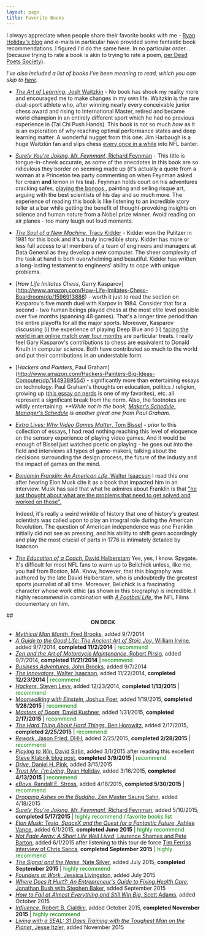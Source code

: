 ```yaml
---
layout: page
title: Favorite Books
---
```


I always appreciate when people share their favorite books with me - [Ryan Holiday's blog](http://www.ryanholiday.net) and e-mails in particular have provided some fantastic book recommendations. I figured I'd do the same here. In no particular order... (because trying to rate a book is akin to trying to rate a poem, [per Dead Poets Society](https://www.youtube.com/watch?v=tpeLSMKNFO4)). 

<i> I've also included a list of books I've been meaning to read, which you can skip to <a href=#to_read>here</a></i>.

* [*The Art of Learning*, Josh Waitzkin](http://www.amazon.com/The-Art-Learning-Journey-Performance/dp/0743277465) - No book has shook my reality more and encouraged me to make changes in my own life. Waitzkin is the rare dual-sport athlete who, after winning nearly every conceivable junior chess award and rising to International Master, retired and became world champion in an entirely different sport which he had no previous experience in (Tai Chi Push Hands). This book is not so much <i>how</i> as it is an exploration of <i>why</i> reaching optimal performance states and deep learning matter. A wonderful nugget from this one: Jim Harbaugh is a huge Waitzkin fan and slips chess <a href="http://www.49ers.com/news/article-2/Morning-Tailgate-Jim-Harbaugh-Quiets-Play-Clock-Concerns/786e1113-b60f-4c38-aa53-d8e07101f789" target="_blank"> every once in a while</a> into NFL banter. 

* [*Surely You're Joking, Mr. Feynman!*, Richard Feynman](http://www.amazon.com/Surely-Feynman-Adventures-Curious-Character/dp/0393316041) - This title is tongue-in-cheek accurate, as some of the anecdotes in this book are so ridiculous they border on seeming made up (it's actually a quote from a woman at a Princeton tea party commenting on when Feynman asked for cream **and** lemon in his tea). Feynman holds court on his adventures cracking safes, <a href="https://www.youtube.com/watch?v=2Ks8gsK22PA" target="_blank"> playing the bongos </a>, painting and selling risque art, arguing with the best scientists of his day and so much more. The experience of reading this book is like listening to an incredible story teller at a bar while getting the benefit of thought-provoking insights on science and human nature from a Nobel prize winner. Avoid reading on air planes - too many laugh out loud moments. 

* [*The Soul of a New Machine*, Tracy Kidder](http://www.amazon.com/The-Soul-A-New-Machine/dp/0316491977) - Kidder won the Pulitzer in 1981 for this book and it's a truly incredible story. Kidder has more or less full access to all members of a team of engineers and managers at Data General as they develop a new computer. The sheer complexity of the task at hand is both overwhelming and beautiful. Kidder has written a long-lasting testament to engineers' ability to cope with unique problems. 

* [*How Life Imitates Chess*, Garry Kasparov] (http://www.amazon.com/How-Life-Imitates-Chess-Boardroom/dp/1596913886) - worth it just to read the section on Kasparov's five month duel with Karpov in 1984. Consider that for a second - two human beings played chess at the most elite level possible over five months (spanning 48 games). That's a longer time period than the entire playoffs for all the major sports. Moreover, Kasparov discussing (i) the experience of playing Deep Blue and (ii) [facing the world in an online match over four months](http://en.wikipedia.org/wiki/Kasparov_versus_the_World) are particular treats. I really feel Gary Kasparov's contributions to chess are equivalent to Donald Knuth in computer science. Both have contributed so much to the world and put their contributions in an understable form.


* [*Hackers and Painters*, Paul Graham] 	(http://www.amazon.com/Hackers-Painters-Big-Ideas-Computer/dp/1449389554) - significantly more than entertaining essays on technology. Paul Graham's thoughts on education, politics / religion, growing up ([this essay on nerds](http://www.paulgraham.com/nerds.html) is one of my favorites), etc. all represent a significant break from the norm.  Also, the footnotes are wildly entertaining. <i>**While not in the book, [Maker's Schedule, Manager's Schedule](http://www.paulgraham.com/makersschedule.html) is another great one from Paul Graham.</i>

* [*Extra Lives: Why Video Games Matter*, Tom Bissel](http://www.amazon.com/Extra-Lives-Video-Games-Matter/dp/0307474313) - prior to this collection of essays, I had read nothing reaching this level of eloquence on the sensory experience of playing video games. And it would be enough of Bissel just watched poetic on playing - he goes out into the field and interviews all types of game-makers, talking about the decisions surrounding the design process, the future of the industy and the impact of games on the mind.

* [*Benjamin Franklin: An American Life*, Walter Isaacson](http://www.amazon.com/Benjamin-Franklin-An-American-Life/dp/074325807X) I read this one after hearing Elon Musk cite it as a book that impacted him in an interview. Musk has said that what he admires about Franklin is that ["he just thought about what are the problems that need to get solved and worked on those".](http://www.businessinsider.com/people-who-inspire-the-worlds-most-innovative-billionaire-2013-3) 

	Indeed, it's really a weird wrinkle of history that one of history's greatest scientists was called upon to play an integral role during the American Revolution. The question of American independence was one Franklin initially did not see as pressing, and his ability to shift gears accordingly and play the most crucial of parts in 1776 is intimately detailed by Isaacson.  

* [*The Education of a Coach*, David Halberstam](http://www.amazon.com/Education-Coach-David-Halberstam/dp/1401308791) Yes, yes, I know. Spygate. It's difficult for most NFL fans to warm up to Belichick unless, like me, you hail from Boston, MA. Know, however, that this biography was authored by the late David Halberstam, who is undoubtedly the greatest sports journalist of all time. Moreover, Belichick is a fascinating character whose work ethic (as shown in this biography) is incredible. I highly recommend in combination with [*A Football Life*](http://www.amazon.com/NFL-Football-Life-Bill-Belichick/dp/B00DBPBQAE), the NFL Films documentary on him.  

<div id="to_read"></div>
##<center><b>ON DECK</b></center>

* [*Mythical Man Month*, Fred Brooks](http://www.amazon.com/The-Mythical-Man-Month-Engineering-Anniversary/dp/0201835959), added 9/7/2014
* [*A Guide to the Good Life: The Ancient Art of Stoic Joy*, William Irvine](http://www.amazon.com/dp/0195374614?tag=sivers-20), added 9/7/2014, **completed 11/2/2014** | <span style="color:green">recommend</span>
* [*Zen and the Art of Motorcycle Maintenance*, Robert Pirsig](http://www.amazon.com/Zen-Art-Motorcycle-Maintenance-Inquiry/dp/0060589469), added 9/7/2014, **completed 11/21/2014** | <span style="color:green">recommend</span>
* [*Business Adventures*, John Brooks](http://www.amazon.com/Business-Adventures-Twelve-Classic-Street-ebook/dp/B00L1TPCKW/ref=sr_1_1?s=books&ie=UTF8&qid=1410102391&sr=1-1&keywords=business+adventures), added 9/7/2014
* [*The Innovators*, Walter Isaacson](http://www.amazon.com/The-Innovators-Hackers-Geniuses-Revolution/dp/147670869X), added 11/22/2014, **completed 12/23/2014** | <span style="color:green">recommend</span>
* [*Hackers*, Steven Levy](http://www.amazon.com/Hackers-Heroes-Computer-Revolution-Anniversary-ebook/dp/B003PDMKIY/ref=sr_1_1?ie=UTF8&qid=1419378981&sr=8-1&keywords=steven+levy+hackers), added 12/23/2014, **completed 1/13/2015** | <span style="color:green">recommend</span>
* [*Moonwalking with Einstein*, Joshua Foer](http://www.amazon.com/Moonwalking-Einstein-Science-Remembering-Everything/dp/0143120530), added 1/19/2015, **completed 1/28/2015** | <span style="color:green">recommend</span>
* [*Masters of Doom*, David Kushner](http://www.amazon.com/Masters-Doom-Created-Transformed-Culture/dp/0812972155), added 1/31/2015, **completed 2/17/2015** | <span style="color:green">recommend</span>
* [*The Hard Thing About Hard Things*, Ben Horowitz](http://www.amazon.com/The-Hard-Thing-About-Things-ebook/dp/B00DQ845EA), added 2/17/2015, **completed 2/25/2015** | <span style="color:green">recommend</span>
* [*Rework*, Jason Fried, DHH](http://www.amazon.com/Rework-Jason-Fried/dp/0307463745), added 2/25/2015, **completed 2/28/2015** | <span style="color:green">recommend</span>
* [*Playing to Win*, David Sirlin](http://www.amazon.com/Playing-Win-Becoming-David-Sirlin-ebook/dp/B001GS7AZI/ref=sr_1_2?s=books&ie=UTF8&qid=1425472170&sr=1-2&keywords=playing+to+win), added 3/1/2015 after reading this excellent [Steve Klabnik blog post](http://words.steveklabnik.com/how-do-you-find-the-time), **completed 3/9/2015** | <span style="color:green">recommend</span>
* [*Drive*, Daniel H. Pink](http://www.amazon.com/Drive-Surprising-Truth-About-Motivates/dp/1594484805), added 3/15/2015
* [*Trust Me, I'm Lying*, Ryan Holiday](http://www.amazon.com/Trust-Me-Lying-Confessions-Manipulator/dp/1591846285), added 3/16/2015,  **completed 4/13/2015** | <span style="color:green">recommend</span>
* [*eBoys*, Randall E. Stross](http://www.amazon.com/eBoys-Inside-Account-Venture-Capitalists/dp/0812930959), added 4/18/2015, **completed 5/30/2015** | <span style="color:green">recommend</span>
* [*Dropping Ashes on the Buddha*, Zen Master Seung Sahn](http://www.amazon.com/Dropping-Ashes-Buddha-Teachings-Master/dp/0802130526/?tag=offsitoftimfe-20), added 4/18/2015
* [*Surely You're Joking, Mr. Feynman!*, Richard Feynman](http://www.amazon.com/Surely-Feynman-Adventures-Curious-Character/dp/0393316041), added 5/10/2015, **completed 5/17/2015** | <span style="color:green">highly recommend / favorite books list</span>
* [*Elon Musk: Tesla, SpaceX and the Quest for a Fantastic Future*, Ashlee Vance](http://www.amazon.com/Elon-Musk-SpaceX-Fantastic-Future-ebook/dp/B00KVI76ZS), added 6/1/2015, **completed June 2015** | <span style="color:green">highly recommend</span>
* [*Not Fade Away: A Short Life Well Lived*, Laurence Shames and Pete Barton](http://www.amazon.com/Not-Fade-Away-Short-Lived/dp/006073731X/?tag=offsitoftimfe-20), added 6/1/2015 after listening to this tour de force <a href="http://fourhourworkweek.com/, 2015/05/30/chris-sacca/">Tim Ferriss interview of Chris Sacca</a>,  **completed September 2015** | <span style="color:green">highly recommend</span>
* [*The Signal and the Noise*, Nate Silver](http://www.amazon.com/The-Signal-Noise-Predictions-Fail-but/dp/0143125087), added July 2015, **completed September 2015** | <span style="color:green">highly recommend</span>
* [*Founders at Work*, Jessica Livingston](http://www.amazon.com/Founders-Work-Stories-Startups-Early-ebook/dp/B009IXMK4O/ref=sr_1_1?s=books&ie=UTF8&qid=1437847204&sr=1-1&keywords=founders+livingston), added July 2015
* [*Where Does It Hurt?: An Entrepreneur's Guide to Fixing Health Care*, Jonathan Bush with Stephen Baker](http://www.amazon.com/Where-Does-Hurt-Entrepreneurs-Fixing-ebook/dp/B00G3L6LXU/ref=sr_1_1?s=digital-text&ie=UTF8&qid=1442760310&sr=1-1&keywords=where+does+it+hurt), added September 2015
* [*How to Fail at Almost Everything and Still Win Big*, Scott Adams](http://www.amazon.com/How-Fail-Almost-Everything-Still-ebook/dp/B00COOFBA4), added October 2015
* [*Influence*,  Robert B. Cialdini](http://www.amazon.com/Influence-Collins-Business-Essentials-Cialdini-ebook/dp/B002BD2UUC/ref=sr_1_1?s=digital-text&ie=UTF8&qid=1443966198&sr=1-1&keywords=influence), added October 2015, **completed November 2015** | <span style="color:green">highly recommend</span>
* [*Living with a SEAL: 31 Days Training with the Toughest Man on the Planet*, Jesse Itzler](http://www.amazon.com/gp/product/B00U6DNZB2?keywords=living%20with%20a%20seal&qid=1447520641&ref_=sr_1_1&s=digital-text&sr=1-1), added November 2015